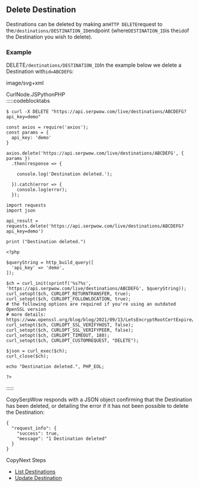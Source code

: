 Delete Destination
------------------

Destinations can be deleted by making an`HTTP DELETE`request to the`/destinations/DESTINATION_ID`endpoint (where`DESTINATION_ID`is the`id`of the Destination you wish to delete).

### Example

DELETE`/destinations/DESTINATION_ID`In the example below we delete a Destination with`id=ABCDEFG`:





image/svg+xml
































CurlNode.JSPythonPHP  
:::::codeblocktabs


```
$ curl -X DELETE "https://api.serpwow.com/live/destinations/ABCDEFG?api_key=demo"
```

```
const axios = require('axios');
const params = {
  api_key: 'demo'
}

axios.delete('https://api.serpwow.com/live/destinations/ABCDEFG', { params })
  .then(response => {

    console.log('Destination deleted.');

  }).catch(error => {
    console.log(error);
  });
```

```
import requests
import json

api_result = requests.delete('https://api.serpwow.com/live/destinations/ABCDEFG?api_key=demo')

print ("Destination deleted.")
```

```
<?php
      
$queryString = http_build_query([
  'api_key' => 'demo',
]);

$ch = curl_init(sprintf('%s?%s', 'https://api.serpwow.com/live/destinations/ABCDEFG', $queryString));
curl_setopt($ch, CURLOPT_RETURNTRANSFER, true);
curl_setopt($ch, CURLOPT_FOLLOWLOCATION, true);
# the following options are required if you're using an outdated OpenSSL version
# more details: https://www.openssl.org/blog/blog/2021/09/13/LetsEncryptRootCertExpire/
curl_setopt($ch, CURLOPT_SSL_VERIFYHOST, false);
curl_setopt($ch, CURLOPT_SSL_VERIFYPEER, false);
curl_setopt($ch, CURLOPT_TIMEOUT, 180);
curl_setopt($ch, CURLOPT_CUSTOMREQUEST, "DELETE");

$json = curl_exec($ch);
curl_close($ch);

echo "Destination deleted.", PHP_EOL;

?>
```
  
:::::

CopySerpWow responds with a JSON object confirming that the Destination has been deleted, or detailing the error if it has not been possible to delete the Destination:


```
{
  "request_info": {
    "success": true,
    "message": "1 Destination deleted"
  }
}
```
CopyNext Steps

* [List Destinations](/docs/destinations-api/list)
* [Update Destination](/docs/destinations-api/update)
